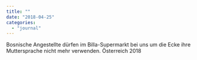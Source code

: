 ```yaml
---
title: ""
date: "2018-04-25"
categories: 
  - "journal"
---
```


Bosnische Angestellte dürfen im Billa-Supermarkt bei uns um die Ecke ihre Muttersprache nicht mehr verwenden. Österreich 2018
